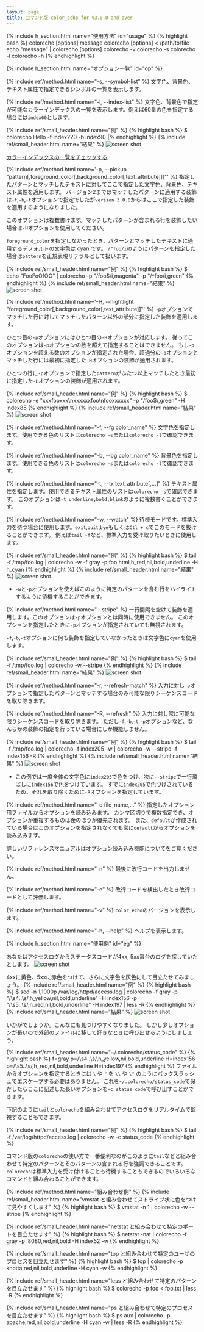 ```yaml
---
layout: page
title: コマンド版 color_echo for v3.0.0 and over
---
```


{% include h_section.html name="使用方法" id="usage" %}
{% highlight bash %}
colorecho [options] message
colorecho [options] < /path/to/file
echo "message" | colorecho [options]
colorecho -v
colorecho -s
colorecho -l
colorecho -h
{% endhighlight %}

{% include h_section.html name="オプション一覧" id="op" %}

{% include ref/method.html name="-s, --symbol-list" %}
文字色、背景色、テキスト属性で指定できるシンボルの一覧を表示します。

{% include ref/method.html name="-l, --index-list" %}
文字色、背景色で指定が可能なカラーインデックスの一覧を表示します。例えば60番の色を指定する場合には`index60`とします。

{% include ref/small_header.html name="例" %}
{% highlight bash %}
$ colorecho Hello -f index220 -b index90
{% endhighlight %}
{% include ref/small_header.html name="結果" %}
![screen shot](/images/ref_cli/index01.png)

[カラーインデックスの一覧をチェックする](ref_colors.html)

{% include ref/method.html name='-p, --pickup "pattern[,foreground_color[,background_color[,text_attribute]]]"' %}
指定したパターンとマッチしたテキストに対してここで指定した文字色、背景色、テキスト属性を適用します。
バージョン2まではマッチしたパターンに適用する装飾は`-f`,`-b`,`-t`オプションで指定でしたが`version 3.0.0`からはここで指定した装飾を適用するようになりました。

このオプションは複数書けます。マッチしたパターンが含まれる行を装飾したい場合は`-H`オプションを使用してください。   

`foreground_color`を指定しなかったとき、パターンとマッチしたテキストに適用するデフォルトの文字色は cyan です。
`/^foo/i`のようにパターンを指定した場合は`pattern`を正規表現リテラルとして扱います。

{% include ref/small_header.html name="例" %}
{% highlight bash %}
$ echo "FooFoOfOO" | colorecho -p "/foo$/i,magenta" -p "/^foo/i,green"
{% endhighlight %}
{% include ref/small_header.html name="結果" %}
![screen shot](/images/ref_cli/pickup01.png)

{% include ref/method.html name='-H, --hightlight "foreground_color[,background_color[,text_attribute]]"' %}
`-p`オプションでマッチした行に対してマッチしたパターン以外の部分に指定した装飾を適用します。  

ひとつ目の`-p`オプションにはひとつ目の`-H`オプションが対応します。
従ってこのオプションは`-p`オプションの数を超えて指定することはできません。
もし`-p`オプションを超える数のオプションが指定された場合、超過分の`-p`オプションとマッチした行には最初に指定した`-H`オプションの装飾が適用されます。   

ひとつの行に`-p`オプションで指定した`pattern`がふたつ以上マッチしたとき最初に指定した`-H`オプションの装飾が適用されます。   


{% include ref/small_header.html name="例" %}
{% highlight bash %}
$ colorecho -e "xxxfooxxx\nxxxxxxfoo\nfooxxxxxx" -p "/foo$/,green" -H index85
{% endhighlight %}
{% include ref/small_header.html name="結果" %}
![screen shot](/images/ref_cli/highlight01.png)

{% include ref/method.html name="-f, --fg color_name" %}
文字色を指定します。使用できる色のリストは`colorecho -s`または`colorecho -l`で確認できます。

{% include ref/method.html name="-b, --bg color_name" %}
背景色を指定します。使用できる色のリストは`colorecho -s`または`colorecho -l`で確認できます。

{% include ref/method.html name="-t, --tx text_attribute[,...]" %}
テキスト属性を指定します。使用できるテキスト属性のリストは`colorecho -s`で確認できます。
このオプションは`-t underline,bold,blink`のように複数書くことができます。

{% include ref/method.html name="-w, --watch" %}
待機モードです。標準入力を待つ場合に使用します。`exit`,`quit`,`bye`もしくは`Ctl + c`でこのモードを抜けることができます。
例えば`tail -f`など、標準入力を受け取りたいときに使用します。

{% include ref/small_header.html name="例" %}
{% highlight bash %}
$ tail -f /tmp/foo.log | colorecho -w -f gray -p foo.html,h_red,nil,bold,underline -H h_cyan
{% endhighlight %}
{% include ref/small_header.html name="結果" %}
![screen shot](/images/ref_cli/watch01.png)

* `-w`と`-p`オプションを使えばこのように特定のパターンを含む行をハイライトするように待機することができます。

{% include ref/method.html name="--stripe" %}
一行間隔を空けて装飾を適用します。このオプションは`-p`オプションとは同時に使用できません。
このオプションを指定したときに`-p`オプションが指定されていても無視されます。   

`-f`,`-b`,`-t`オプションに何も装飾を指定していなかったときは文字色に`cyan`を使用します。

{% include ref/small_header.html name="例" %}
{% highlight bash %}
$ tail -f /tmp/foo.log | colorecho -w --stripe
{% endhighlight %}
{% include ref/small_header.html name="結果" %}
![screen shot](/images/ref_cli/stripe01.png)

{% include ref/method.html name="-r, --refresh-match" %}
入力に対し`-p`オプションで指定したパターンとマッチする場合のみ可能な限りシーケンスコードを取り除きます。

{% include ref/method.html name="-R, --refresh" %}
入力に対し常に可能な限りシーケンスコードを取り除きます。
ただし`-f`,`-b`,`-t`,`-p`オプションなど、なんらかの装飾の指定を行っている場合にしか機能しません。

{% include ref/small_header.html name="例" %}
{% highlight bash %}
$ tail -f /tmp/foo.log | colorecho -f index205 -w | colorecho -w --stripe -f index156 -R
{% endhighlight %}
{% include ref/small_header.html name="結果" %}
![screen shot](/images/ref_cli/refresh01.png)

* この例では一度全体の文字色に`index205`で色をつけ、次に`--stripe`で一行飛ばしに`index156`で色をつけています。
すでに`index205`で色づけされているため、それを取り除くために`-R`オプションを指定しています。

{% include ref/method.html name="-c file_name,..." %}
指定したオプション用ファイルからオプションを読み込みます。
カンマ区切りで複数指定でき、オプションが重複するものは後のほうが優先されます。
また、`default`が作成されている場合はこのオプションを指定されなくても常に`default`からオプションを読み込みます。

詳しいリファレンスマニュアルは[オプション読み込み機能について](ref_conf.html)をご覧ください。

{% include ref/method.html name="-n" %}
最後に改行コードを出力しません。

{% include ref/method.html name="-e" %}
改行コードを検出したとき改行コードとして評価します。

{% include ref/method.html name="-v" %}
`color_echo`のバージョンを表示します。

{% include ref/method.html name="-h, --help" %}
ヘルプを表示します。

{% include h_section.html name="使用例" id="eg" %}

あなたはアクセスログからステータスコードが4xx, 5xx番台のログを探していたとします。
![screen shot](/images/ref_cli/eg01.png)

4xxに黄色、5xxに赤色をつけて、さらに文字色を灰色にして目立たせてみましょう。
{% include ref/small_header.html name="例" %}
{% highlight bash %}
$ sed -n 1,1000p /var/log/httpd/access.log | colorecho -f gray -p "/\\s4..\\s/,h_yellow,nil,bold,underline" -H index156 -p "/\\s5..\\s/,h_red,nil,bold,underline" -H index197 | less -R
{% endhighlight %}
{% include ref/small_header.html name="結果" %}
![screen shot](/images/ref_cli/eg02.png)

いかがでしょうか。こんなにも見つけやすくなりました。
しかし少しオプションが長いので外部のファイルに移して好きなときに呼び出せるようにしましょう。

{% include ref/small_header.html name="~/.colorecho/status_code" %}
{% highlight bash %}
f=gray
p=/\s4..\s/,h_yellow,nil,bold,underline
H=index156
p=/\s5..\s/,h_red,nil,bold,underline
H=index197
{% endhighlight %}
ファイルからオプションを指定するときには `\` や `"` を `\\` や `\"` のようにバックスラッシュでエスケープする必要はありません。
これを`~/.colorecho/status_code`で保存したらここに記述した長いオプションを`-c status_code`で呼び出すことができます。

下記のように`tail`と`colorecho`を組み合わせてアクセスログをリアルタイムで監視することもできます。

{% include ref/small_header.html name="例" %}
{% highlight bash %}
$ tail -f /var/log/httpd/access.log | colorecho -w -c status_code
{% endhighlight %}

コマンド版の`colorecho`の使い方で一番便利なのがこのように`tail`などと組み合わせて特定のパターンとそのパターンの含まれる行を強調できることです。
`colorecho`は標準入力を受け付けることも待機することもできるのでいろいろなコマンドと組み合わることができます。

{% include ref/method.html name="組み合わせ例" %}
{% include ref/small_header.html name="vmstat と組み合わせてストライプ状に色をつけて見やすくします" %}
{% highlight bash %}
$ vmstat -n 1 | colorecho -w --stripe
{% endhighlight %}

{% include ref/small_header.html name="netstat と組み合わせて特定のポートを目立たせます" %}
{% highlight bash %}
$ netstat -nat | colorecho -f gray -p :8080,red,nil,bold -H index52 -w
{% endhighlight %}

{% include ref/small_header.html name="top と組み合わせて特定のユーザのプロセスを目立たせます" %}
{% highlight bash %}
$ top | colorecho -p khotta,red,nil,bold,underline -H cyan -w
{% endhighlight %}

{% include ref/small_header.html name="less と組み合わせて特定のパターンを目立たせます" %}
{% highlight bash %}
$ colorecho -p foo < foo.txt | less -R
{% endhighlight %}

{% include ref/small_header.html name="ps と組み合わせて特定のプロセスを目立たせます" %}
{% highlight bash %}
$ ps aux | colorecho -p apache,red,nil,bold,underline -H cyan -w | less -R
{% endhighlight %}

